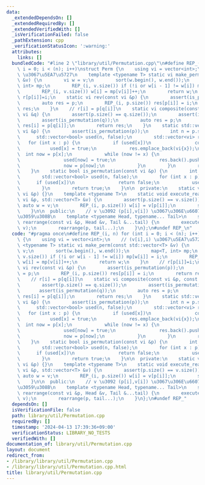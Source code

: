 ```yaml
---
data:
  _extendedDependsOn: []
  _extendedRequiredBy: []
  _extendedVerifiedWith: []
  _isVerificationFailed: false
  _pathExtension: cpp
  _verificationStatusIcon: ':warning:'
  attributes:
    links: []
  bundledCode: "#line 2 \"library/util/Permutation.cpp\"\n#define REP_(i, n) for (int\
    \ i = 0; i < (n); i++)\nstruct Perm {\n    using vi = vector<int>;\n    // (v[i],i)\
    \ \u3067\u5EA7\u5727\n    template <typename T> static vi make_perm(const std::vector<T>\
    \ &v) {\n        vi w = v;\n        sort(w.begin(), w.end());\n        map<T,\
    \ int> mp;\n        REP_(i, v.size()) if (!i or w[i - 1] != w[i]) mp[w[i]] = i;\n\
    \        REP_(i, v.size()) w[i] = mp[v[i]]++;\n        return w;\n    }\n    //\
    \ r[p[i]]=i;\n    static vi rev(const vi &p) {\n        assert(is_permutation(p));\n\
    \        auto res = p;\n        REP_(i, p.size()) res[p[i]] = i;\n        return\
    \ res;\n    }\n    // r[i] = p[q[i]]\n    static vi composite(const vi &p, const\
    \ vi &q) {\n        assert(p.size() == q.size());\n        assert(is_permutation(p));\n\
    \        assert(is_permutation(q));\n        auto res = p;\n        REP_(i, p.size())\
    \ res[i] = p[q[i]];\n        return res;\n    }\n    static std::vector<vi> divide_cycle(const\
    \ vi &p) {\n        assert(is_permutation(p));\n        int n = p.size();\n  \
    \      std::vector<bool> used(n, false);\n        std::vector<vi> res;\n     \
    \   for (int x : p) {\n            if (used[x])\n                continue;\n \
    \           used[x] = true;\n            res.emplace_back(vi{x});\n          \
    \  int now = p[x];\n            while (now != x) {\n                assert(!used[now]);\n\
    \                used[now] = true;\n                res.back().push_back(now);\n\
    \                now = p[now];\n            }\n        }\n        return res;\n\
    \    }\n    static bool is_permutation(const vi &p) {\n        int n = p.size();\n\
    \        std::vector<bool> used(n, false);\n        for (int x : p) {\n      \
    \      if (used[x])\n                return false;\n            used[x] = true;\n\
    \        }\n        return true;\n    }\n\n  private:\n    static void rearrange(const\
    \ vi &p) {}\n    template <typename T>\n    static void execute_rearrange(const\
    \ vi &p, std::vector<T> &v) {\n        assert(p.size() == v.size());\n       \
    \ auto w = v;\n        REP_(i, p.size()) w[i] = v[p[i]];\n        swap(v, w);\n\
    \    }\n\n  public:\n    // v \u3092 (p[i],v[i]) \u3067\u306E\u6607\u9806\u306B\
    \u3059\u308B\n    template <typename Head, typename... Tail>\n    static void\
    \ rearrange(const vi &p, Head &v, Tail &...tail) {\n        execute_rearrange(p,\
    \ v);\n        rearrange(p, tail...);\n    }\n};\n#undef REP_\n"
  code: "#pragma once\n#define REP_(i, n) for (int i = 0; i < (n); i++)\nstruct Perm\
    \ {\n    using vi = vector<int>;\n    // (v[i],i) \u3067\u5EA7\u5727\n    template\
    \ <typename T> static vi make_perm(const std::vector<T> &v) {\n        vi w =\
    \ v;\n        sort(w.begin(), w.end());\n        map<T, int> mp;\n        REP_(i,\
    \ v.size()) if (!i or w[i - 1] != w[i]) mp[w[i]] = i;\n        REP_(i, v.size())\
    \ w[i] = mp[v[i]]++;\n        return w;\n    }\n    // r[p[i]]=i;\n    static\
    \ vi rev(const vi &p) {\n        assert(is_permutation(p));\n        auto res\
    \ = p;\n        REP_(i, p.size()) res[p[i]] = i;\n        return res;\n    }\n\
    \    // r[i] = p[q[i]]\n    static vi composite(const vi &p, const vi &q) {\n\
    \        assert(p.size() == q.size());\n        assert(is_permutation(p));\n \
    \       assert(is_permutation(q));\n        auto res = p;\n        REP_(i, p.size())\
    \ res[i] = p[q[i]];\n        return res;\n    }\n    static std::vector<vi> divide_cycle(const\
    \ vi &p) {\n        assert(is_permutation(p));\n        int n = p.size();\n  \
    \      std::vector<bool> used(n, false);\n        std::vector<vi> res;\n     \
    \   for (int x : p) {\n            if (used[x])\n                continue;\n \
    \           used[x] = true;\n            res.emplace_back(vi{x});\n          \
    \  int now = p[x];\n            while (now != x) {\n                assert(!used[now]);\n\
    \                used[now] = true;\n                res.back().push_back(now);\n\
    \                now = p[now];\n            }\n        }\n        return res;\n\
    \    }\n    static bool is_permutation(const vi &p) {\n        int n = p.size();\n\
    \        std::vector<bool> used(n, false);\n        for (int x : p) {\n      \
    \      if (used[x])\n                return false;\n            used[x] = true;\n\
    \        }\n        return true;\n    }\n\n  private:\n    static void rearrange(const\
    \ vi &p) {}\n    template <typename T>\n    static void execute_rearrange(const\
    \ vi &p, std::vector<T> &v) {\n        assert(p.size() == v.size());\n       \
    \ auto w = v;\n        REP_(i, p.size()) w[i] = v[p[i]];\n        swap(v, w);\n\
    \    }\n\n  public:\n    // v \u3092 (p[i],v[i]) \u3067\u306E\u6607\u9806\u306B\
    \u3059\u308B\n    template <typename Head, typename... Tail>\n    static void\
    \ rearrange(const vi &p, Head &v, Tail &...tail) {\n        execute_rearrange(p,\
    \ v);\n        rearrange(p, tail...);\n    }\n};\n#undef REP_"
  dependsOn: []
  isVerificationFile: false
  path: library/util/Permutation.cpp
  requiredBy: []
  timestamp: '2024-04-13 17:39:36+09:00'
  verificationStatus: LIBRARY_NO_TESTS
  verifiedWith: []
documentation_of: library/util/Permutation.cpp
layout: document
redirect_from:
- /library/library/util/Permutation.cpp
- /library/library/util/Permutation.cpp.html
title: library/util/Permutation.cpp
---
```

